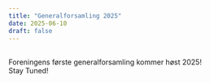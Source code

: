 ```yaml
---
title: "Generalforsamling 2025"
date: 2025-06-10
draft: false
---
```

\
Foreningens første generalforsamling kommer høst 2025!\
Stay Tuned!